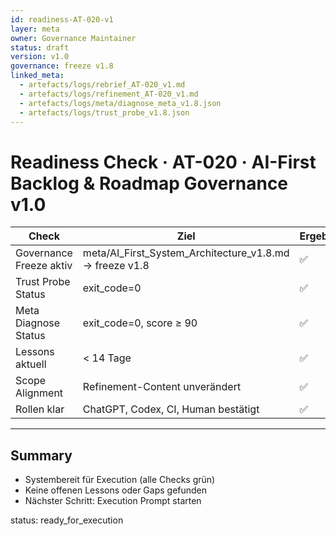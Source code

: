```yaml
---
id: readiness-AT-020-v1
layer: meta
owner: Governance Maintainer
status: draft
version: v1.0
governance: freeze v1.8
linked_meta:
  - artefacts/logs/rebrief_AT-020_v1.md
  - artefacts/logs/refinement_AT-020_v1.md
  - artefacts/logs/meta/diagnose_meta_v1.8.json
  - artefacts/logs/trust_probe_v1.8.json
---
```


# Readiness Check · AT-020 · AI-First Backlog & Roadmap Governance v1.0

| Check | Ziel | Ergebnis | Quelle |
|-------|------|-----------|--------|
| Governance Freeze aktiv | meta/AI_First_System_Architecture_v1.8.md → freeze v1.8 | ✅ | meta/AI_First_System_Architecture_v1.8.md |
| Trust Probe Status | exit_code=0 | ✅ | artefacts/logs/trust_probe_v1.8.json |
| Meta Diagnose Status | exit_code=0, score ≥ 90 | ✅ | artefacts/logs/meta/diagnose_meta_v1.8.json |
| Lessons aktuell | < 14 Tage | ✅ | artefacts/logs/lessons_AT-015_v1.md |
| Scope Alignment | Refinement-Content unverändert | ✅ | artefacts/logs/refinement_AT-020_v1.md |
| Rollen klar | ChatGPT, Codex, CI, Human bestätigt | ✅ | Rebriefing |

---

## Summary
- Systembereit für Execution (alle Checks grün)
- Keine offenen Lessons oder Gaps gefunden
- Nächster Schritt: Execution Prompt starten

status: ready_for_execution
